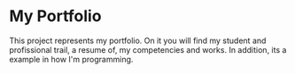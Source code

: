 # My Portfolio 

This project represents my portfolio. On it you will find my student and profissional trail, a resume of, my competencies and works. 
In addition, its a example in how I'm programming.
